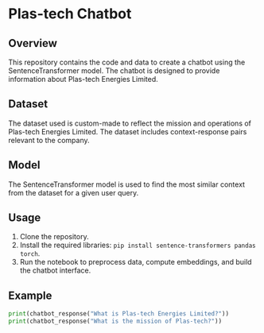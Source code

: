 # Plas-tech Chatbot

## Overview
This repository contains the code and data to create a chatbot using the SentenceTransformer model. The chatbot is designed to provide information about Plas-tech Energies Limited.

## Dataset
The dataset used is custom-made to reflect the mission and operations of Plas-tech Energies Limited. The dataset includes context-response pairs relevant to the company.

## Model
The SentenceTransformer model is used to find the most similar context from the dataset for a given user query.

## Usage
1. Clone the repository.
2. Install the required libraries: `pip install sentence-transformers pandas torch`.
3. Run the notebook to preprocess data, compute embeddings, and build the chatbot interface.

## Example
```python
print(chatbot_response("What is Plas-tech Energies Limited?"))
print(chatbot_response("What is the mission of Plas-tech?"))
